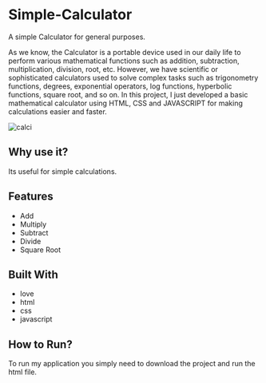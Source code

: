 # Simple-Calculator

A simple Calculator for general purposes.

As we know, the Calculator is a portable device used in our daily life to perform various mathematical functions such as addition, subtraction, multiplication, division, root, etc. However, we have scientific or sophisticated calculators used to solve complex tasks such as trigonometry functions, degrees, exponential operators, log functions, hyperbolic functions, square root, and so on. In this project, I just developed a basic mathematical calculator using HTML, CSS and JAVASCRIPT for making calculations easier and faster.

![calci](https://user-images.githubusercontent.com/99082388/215325860-81d4a98c-4f57-4cb6-9264-a43397c31794.png)

## Why use it?

Its useful for simple calculations.

## Features

* Add
* Multiply
* Subtract
* Divide
* Square Root

## Built With

* love
* html
* css
* javascript

## How to Run?

To run my application you simply need to download the project and run the html file.

